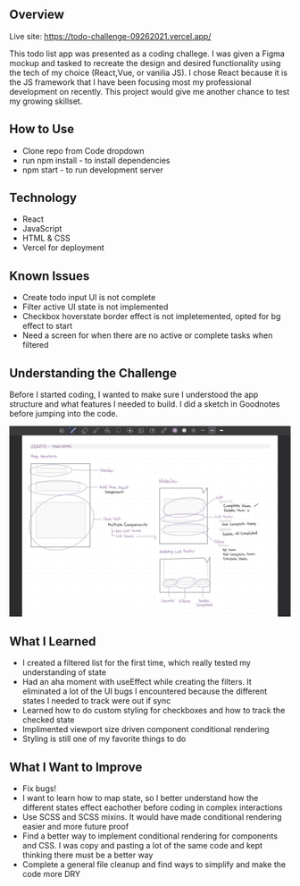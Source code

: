 ## Overview

Live site: <https://todo-challenge-09262021.vercel.app/>

This todo list app was presented as a coding challege. I was given a Figma mockup and tasked to recreate the design and desired functionality using the tech of my choice (React,Vue, or vanilia JS). I chose React because it is the JS framework that I have been focusing most my professional development on recently. This project would give me another chance to test my growing skillset.

## How to Use

* Clone repo from Code dropdown
* run npm install - to install dependencies 
* npm start - to run development server

## Technology

* React
* JavaScript
* HTML & CSS
* Vercel for deployment

## Known Issues

* Create todo input UI is not complete
* Filter active UI state is not implemented
* Checkbox hoverstate border effect is not impletemented, opted for bg effect to start
* Need a screen for when there are no active or complete tasks when filtered

## Understanding the Challenge

Before I started coding, I wanted to make sure I understood the app structure and what features I needed to build. I did a sketch in Goodnotes before jumping into the code.

![alt text](https://raw.githubusercontent.com/kirstengreen/todo-challenge-09262021/main/public/img/project-sketch.jpeg "Sketch breakdown of todo app")

## What I Learned

* I created a filtered list for the first time, which really tested my understanding of state
* Had an aha moment with useEffect while creating the filters. It eliminated a lot of the UI bugs I encountered because the different states I needed to track were out if sync
* Learned how to do custom styling for checkboxes and how to track the checked state
* Implimented viewport size driven component conditional rendering
* Styling is still one of my favorite things to do

## What I Want to Improve

* Fix bugs!
* I want to learn how to map state, so I better understand how the different states effect eachother before coding in complex interactions
* Use SCSS and SCSS mixins. It would have made conditional rendering easier and more future proof
* Find a better way to implement conditional rendering for components and CSS. I was copy and pasting a lot of the same code and kept thinking there must be a better way
* Complete a general file cleanup and find ways to simplify and make the code more DRY 